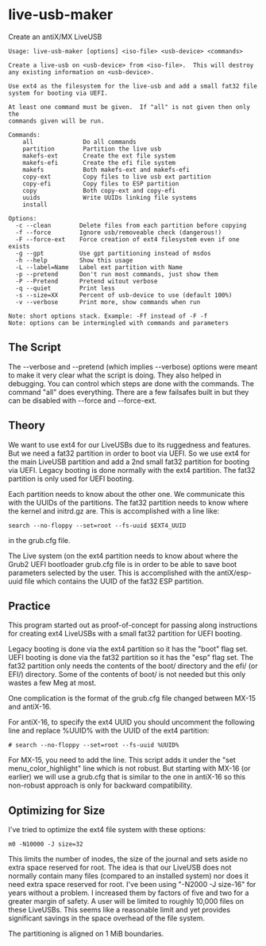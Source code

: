 # live-usb-maker
Create an antiX/MX LiveUSB
```
Usage: live-usb-maker [options] <iso-file> <usb-device> <commands>

Create a live-usb on <usb-device> from <iso-file>.  This will destroy
any existing information on <usb-device>.

Use ext4 as the filesystem for the live-usb and add a small fat32 file
system for booting via UEFI.

At least one command must be given.  If "all" is not given then only the
commands given will be run.

Commands:
    all              Do all commands
    partition        Partition the live usb
    makefs-ext       Create the ext file system
    makefs-efi       Create the efi file system
    makefs           Both makefs-ext and makefs-efi
    copy-ext         Copy files to live usb ext partition
    copy-efi         Copy files to ESP partition
    copy             Both copy-ext and copy-efi
    uuids            Write UUIDs linking file systems
    install

Options:
  -c --clean        Delete files from each partition before copying
  -f --force        Ignore usb/removeable check (dangerous!)
  -F --force-ext    Force creation of ext4 filesystem even if one exists
  -g --gpt          Use gpt partitioning instead of msdos
  -h --help         Show this usage
  -L --label=Name   Label ext partition with Name
  -p --pretend      Don't run most commands, just show them
  -P --Pretend      Pretend witout verbose
  -q --quiet        Print less
  -s --size=XX      Percent of usb-device to use (default 100%)
  -v --verbose      Print more, show commands when run

Note: short options stack. Example: -Ff instead of -F -f
Note: options can be intermingled with commands and parameters
```

The Script
----------
The --verbose and --pretend (which implies --verbose) options were
meant to make it very clear what the script is doing.  They also
helped in debugging.  You can control which steps are done with
the commands.  The command "all" does everything.  There are a
few failsafes built in but they can be disabled with --force and
--force-ext.

Theory
------
We want to use ext4 for our LiveUSBs due to its ruggedness and
features.  But we need a fat32 partition in order to boot via UEFI.
So we use ext4 for the main LiveUSB partition and add a 2nd small
fat32 partition for booting via UEFI.  Legacy booting is done
normally with the ext4 partition.  The fat32 partition is only
used for UEFI booting.

Each partition needs to know about the other one.  We communicate
this with the UUIDs of the partitions.  The fat32 partition needs
to know where the kernel and initrd.gz are.  This is accomplished
with a line like:
```
search --no-floppy --set=root --fs-uuid $EXT4_UUID
```
in the grub.cfg file.

The Live system (on the ext4 partition needs to know about where
the Grub2 UEFI bootloader grub.cfg file is in order to be able
to save boot parameters selected by the user.  This is accomplished
with the antiX/esp-uuid file which contains the UUID of the
fat32 ESP partition.


Practice
--------
This program started out as proof-of-concept for passing along
instructions for creating ext4 LiveUSBs with a small fat32 partition
for UEFI booting.

Legacy booting is done via the ext4 partition so it has the "boot"
flag set.  UEFI booting is done via the fat32 partition so it has the
"esp" flag set.  The fat32 partition only needs the contents of the
boot/ directory and the efi/ (or EFI/) directory.  Some of the
contents of boot/ is not needed but this only wastes a few Meg at
most.

One complication is the format of the grub.cfg file changed between
MX-15 and antiX-16.

For antiX-16, to specify the ext4 UUID you should uncomment the
following line and replace %UUID% with the UUID of the ext4
partition:
```
# search --no-floppy --set=root --fs-uuid %UUID%
```
For MX-15, you need to add the line.  This script adds it under the
"set menu_color_highlight" line which is not robust.  But starting
with MX-16 (or earlier) we will use a grub.cfg that is similar to the
one in antiX-16 so this non-robust approach is only for backward
compatibility.


Optimizing for Size
-------------------
I've tried to optimize the ext4 file system with these options:

```
m0 -N10000 -J size=32
```

This limits the number of inodes, the size of the journal and sets
aside no extra space reserved for root.  The idea is that our LiveUSB
does not normally contain many files (compared to an installed system)
nor does it need extra space reserved for root.  I've been using
"-N2000 -J size-16" for years without a problem.  I increased them by
factors of five and two for a greater margin of safety.  A user will
be limited to roughly 10,000 files on these LiveUSBs.  This seems like
a reasonable limit and yet provides significant savings in the
space overhead of the file system.

The partitioning is aligned on 1 MiB boundaries.
